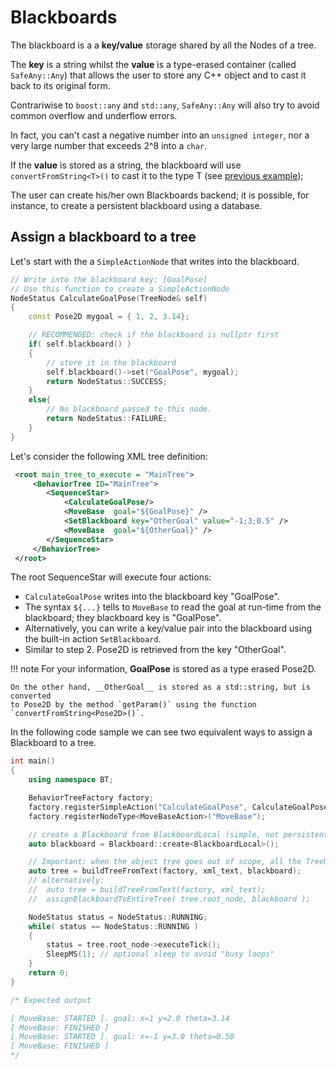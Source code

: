 # Blackboards

The blackboard is a a __key/value__ storage shared by all the Nodes
of a tree.

The __key__ is a string whilst the __value__ is a type-erased container (called `SafeAny::Any`) 
that allows the user to store any C++ object and to cast it back to its original form.

Contrariwise to `boost::any` and `std::any`, `SafeAny::Any` will also try to 
avoid common overflow and underflow errors.

In fact, you can't cast a negative number into an `unsigned integer`,
nor a very large number that exceeds 2^8 into a `char`. 

If the __value__ is stored as a string, the blackboard will use `convertFromString<T>()`
to cast it to the type T (see [previous example](tutorial_B_node_parameters.md));

The user can create his/her own Blackboards backend; it is possible, for instance,
to create a persistent blackboard using a database.

## Assign a blackboard to a tree

Let's start with the a `SimpleActionNode` that writes into the blackboard.

``` c++
// Write into the blackboard key: [GoalPose]
// Use this function to create a SimpleActionNode
NodeStatus CalculateGoalPose(TreeNode& self)
{
    const Pose2D mygoal = { 1, 2, 3.14};

    // RECOMMENDED: check if the blackboard is nullptr first
    if( self.blackboard() )
    {
        // store it in the blackboard
        self.blackboard()->set("GoalPose", mygoal);
        return NodeStatus::SUCCESS;
    }
    else{
		// No blackboard passed to this node.
		return NodeStatus::FAILURE;
	}
}
```

Let's consider the following XML tree definition:

``` XML
 <root main_tree_to_execute = "MainTree">
     <BehaviorTree ID="MainTree">
        <SequenceStar>
            <CalculateGoalPose/>
            <MoveBase  goal="${GoalPose}" />
            <SetBlackboard key="OtherGoal" value="-1;3;0.5" />
            <MoveBase  goal="${OtherGoal}" />
        </SequenceStar>
     </BehaviorTree>
 </root>
```

The root SequenceStar will execute four actions:

- `CalculateGoalPose` writes into the blackboard key "GoalPose".
- The syntax `${...}` tells to `MoveBase` to read the goal at run-time from the blackboard;
  they blackboard key is "GoalPose".
- Alternatively, you can write a key/value pair into the blackboard using the built-in action `SetBlackboard`.
- Similar to step 2. Pose2D is retrieved from the key "OtherGoal".  

!!! note
    For your information, __GoalPose__ is stored as a type erased Pose2D.
    
    On the other hand, __OtherGoal__ is stored as a std::string, but is converted 
    to Pose2D by the method `getParam()` using the function `convertFromString<Pose2D>()`.

In the following code sample we can see two equivalent ways to assign a 
Blackboard to a tree.

``` c++ hl_lines="13 14 15 16"
int main()
{
    using namespace BT;

    BehaviorTreeFactory factory;
    factory.registerSimpleAction("CalculateGoalPose", CalculateGoalPose);
    factory.registerNodeType<MoveBaseAction>("MoveBase");

    // create a Blackboard from BlackboardLocal (simple, not persistent, local storage)
    auto blackboard = Blackboard::create<BlackboardLocal>();

    // Important: when the object tree goes out of scope, all the TreeNodes are destroyed
    auto tree = buildTreeFromText(factory, xml_text, blackboard);
    // alternatively:
    //  auto tree = buildTreeFromText(factory, xml_text);
    //  assignBlackboardToEntireTree( tree.root_node, blackboard );

    NodeStatus status = NodeStatus::RUNNING;
    while( status == NodeStatus::RUNNING )
    {
        status = tree.root_node->executeTick();
        SleepMS(1); // optional sleep to avoid "busy loops"
    }
    return 0;
}

/* Expected output

[ MoveBase: STARTED ]. goal: x=1 y=2.0 theta=3.14
[ MoveBase: FINISHED ]
[ MoveBase: STARTED ]. goal: x=-1 y=3.0 theta=0.50
[ MoveBase: FINISHED ]
*/

```
